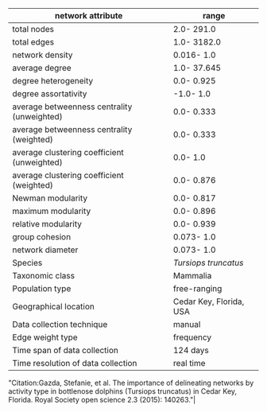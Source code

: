 network attribute|range
---|---
total nodes|2.0- 291.0
total edges|1.0- 3182.0
network density|0.016- 1.0
average degree|1.0- 37.645
degree heterogeneity|0.0- 0.925
degree assortativity|-1.0- 1.0
average betweenness centrality (unweighted)|0.0- 0.333
average betweenness centrality (weighted)|0.0- 0.333
average clustering coefficient (unweighted)|0.0- 1.0
average clustering coefficient (weighted)|0.0- 0.876
Newman modularity|0.0- 0.817
maximum modularity|0.0- 0.896
relative modularity|0.0- 0.939
group cohesion|0.073- 1.0
network diameter|0.073- 1.0
Species|*Tursiops truncatus*
Taxonomic class|Mammalia
Population type|free-ranging
Geographical location|Cedar Key, Florida, USA
Data collection technique|manual 
Edge weight type|frequency
Time span of data collection|124 days
Time resolution of data collection|real time
"Citation:Gazda, Stefanie, et al. 
The importance of delineating networks by activity type in bottlenose dolphins (Tursiops truncatus) in Cedar Key, Florida.
 Royal Society open science 2.3 (2015): 140263."|
